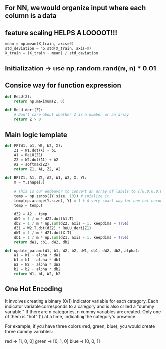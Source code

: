 ## For NN, we would organize input where each column is a data

## feature scaling HELPS A LOOOOT!!!
``` python
mean = np.mean(X_train, axis=0)
std_deviation = np.std(X_train, axis=0)
X_train = (X_train - mean) / std_deviation
```

## Initialization -> use np.random.rand(m, n) * 0.01

## Consice way for function expression
``` python
def ReLU(Z):
    return np.maximum(Z, 0)

def ReLU_deri(Z):
    # Don't care about whether Z is a number or an array
    return Z > 0
```

## Main logic template
``` python
def FP(W1, b1, W2, b2, X):
    Z1 = W1.dot(X) + b1
    A1 = ReLU(Z1)
    Z2 = W2.dot(A1) + b2
    A2 = softmax(Z2)
    return Z1, A1, Z2, A2
    
def BP(Z1, A1, Z2, A2, W1, W2, X, Y):
    m = Y.shape[0]

    # This is our endeavor to convert an array of labels to [[0,0,0,0,0,1,0,0], ...[1,0,0,0,0...,0]]
    temp = np.zeros((Y.size, 10)) # inialize it
    temp[np.arange(Y.size), Y] = 1 # A very smart way for one hot encoding 
    temp = temp.T
   
    dZ2 = A2 - temp
    dW2 = 1 / m * dZ2.dot(A1.T)
    db2 = 1 / m * np.sum(dZ2, axis = 1, keepdims = True)
    dZ1 = W2.T.dot(dZ2) * ReLU_deri(Z1)
    dW1 = 1 / m * dZ1.dot(X.T)
    db1 = 1 / m * np.sum(dZ1, axis = 1, keepdims = True)
    return dW1, db1, dW2, db2

def update_params(W1, b1, W2, b2, dW1, db1, dW2, db2, alpha):
    W1 = W1 - alpha * dW1
    b1 = b1 - alpha * db1    
    W2 = W2 - alpha * dW2  
    b2 = b2 - alpha * db2    
    return W1, b1, W2, b2
```

## One Hot Encoding
It involves creating a binary (0/1) indicator variable for each category. Each indicator variable corresponds to a category and is also called a "dummy variable." If there are n categories, n dummy variables are created. Only one of them is "hot" (1) at a time, indicating the category's presence.

For example, if you have three colors (red, green, blue), you would create three dummy variables:

red -> [1, 0, 0]
green -> [0, 1, 0]
blue -> [0, 0, 1]
